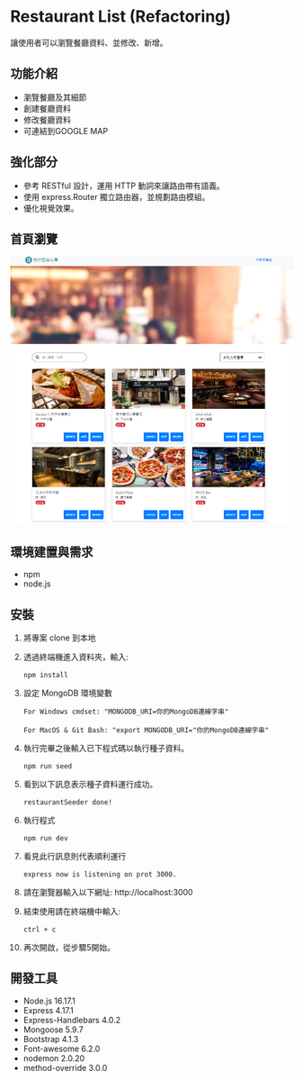 # Restaurant List (Refactoring)

讓使用者可以瀏覽餐廳資料、並修改、新增。

## 功能介紹
* 瀏覽餐廳及其細節
* 創建餐廳資料
* 修改餐廳資料
* 可連結到GOOGLE MAP

## 強化部分
* 參考 RESTful 設計，運用 HTTP 動詞來讓路由帶有語義。
* 使用 express.Router 獨立路由器，並規劃路由模組。
* 優化視覺效果。

## 首頁瀏覽

![Restaurant List Index image changed.](./public/image/index.png "Restaurant List Index image.")

## 環境建置與需求 
* npm 
* node.js 

## 安裝
1. 將專案 clone 到本地
2. 透過終端機進入資料夾，輸入:
   ```
   npm install
   ```
3. 設定 MongoDB 環境變數

   ```
   For Windows cmdset: "MONGODB_URI=你的MongoDB連線字串" 

   For MacOS & Git Bash: "export MONGODB_URI="你的MongoDB連線字串"
   ```
4. 執行完畢之後輸入已下程式碼以執行種子資料。
   ```
   npm run seed
   ```
5. 看到以下訊息表示種子資料運行成功。
   ```
   restaurantSeeder done!
   ```
6. 執行程式
   ```
   npm run dev
   ```   
7. 看見此行訊息則代表順利運行
   ```
   express now is listening on prot 3000.
   ```
8. 請在瀏覽器輸入以下網址:
   http://localhost:3000
9. 結束使用請在終端機中輸入:
   ```
   ctrl + c
   ```
10. 再次開啟，從步驟5開始。

## 開發工具

* Node.js 16.17.1
* Express 4.17.1
* Express-Handlebars 4.0.2
* Mongoose 5.9.7
* Bootstrap 4.1.3
* Font-awesome 6.2.0
* nodemon 2.0.20
* method-override 3.0.0
